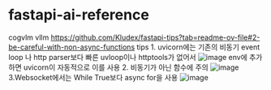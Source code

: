 # fastapi-ai-reference
cogvlm
vllm
https://github.com/Kludex/fastapi-tips?tab=readme-ov-file#2-be-careful-with-non-async-functions
tips
1.
uvicorn에는 기존의 비동기 event loop 나 http parser보다 빠른 uvloop이나 httptools가 없어서
![image](https://github.com/jinuk0211/fastapi-ai-reference/assets/150532431/39d63682-dcf8-4ffd-aada-f6826be18d3a)
env에 추가하면 uvicorn이 자동적으로 이를 사용
2. 비동기가 아닌 함수에 주의
![image](https://github.com/jinuk0211/fastapi-ai-reference/assets/150532431/229df540-ee58-4b45-9dd4-62d7adce4e95)
3.Websocket에서는 While True보다 async for을 사용
![image](https://github.com/jinuk0211/fastapi-ai-reference/assets/150532431/bd7481ff-0f77-45c0-bd0b-383287958f0e)

